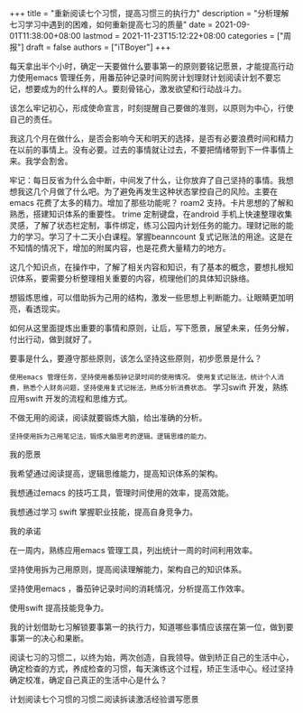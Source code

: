+++
title = "重新阅读七个习惯，提高习惯三的执行力"
description = "分析理解七习学习中遇到的困难，如何重新提高七习的质量"
date = 2021-09-01T11:38:00+08:00
lastmod = 2021-11-23T15:12:22+08:00
categories = ["周报"]
draft = false
authors = ["iTBoyer"]
+++

每天拿出半个小时，确定一天要做什么要事第一的原则要铭记愿景，才能提高行动力使用emacs 管理任务，用番茄钟记录时间购房计划理财计划阅读计划不要忘记，想要成为的什么样的人。要刻骨铭心，激发欲望和行动战斗力。  

该怎么牢记初心，形成使命宣言，时刻提醒自己要做的准则，以原则为中心，行使自己的责任。  

我这几个月在做什么，是否会影响今天和明天的选择，是否有必要浪费时间和精力在以前的事情上。没有必要。过去的事情就让过去，不要把情绪带到下一件事情上来。我学会割舍。  

牢记：每日反省为什么会中断，中间发了什么，让你放弃了自己坚持的事情。我想想我这几个月做了什么吧。为了避免再发生这种状态掌控自己的风险。主要在emacs 花费了太多的精力。增加了那些功能呢？ roam2 支持。卡片思想的了解和熟悉，搭建知识体系的重要性。 trime 定制键盘，在android 手机上快速整理收集灵感，了解了状态栏定制，事件绑定，练习公园内计划任务的能力。理财记账的能力的学习。学习了十二天小白课程。掌握beanncount 复式记账法的用途。这是在不知情的情况下，增加的附属内容，也是花费大量精力的地方。  

这几个知识点，在操作中，了解了相关内容和知识，有了基本的概念，要想扎根知识体系，要需要分析整理相关重要的内容，梳理他们的具体知识脉络。  

想锻炼思维，可以借助拆为己用的结构，激发一些思想上判断能力。让眼睛更加明亮，看透现实。  

如何从这里面提炼出重要的事情和原则，让后，写下愿景，展望未来，任务分解，付出行动，做到就好了。  

要事是什么，要遵守那些原则，该怎么坚持这些原则，初步愿景是什么？  

`使用emacs 管理任务，坚持使用番茄钟记录时间的使用情况。` `使用复式记账法，统计个人消费，熟悉个人财务问题，坚持使用复式记帐法，熟练分析消费状态。` 学习swift 开发，熟练应用swift 开发的流程和思维方式。  

不做无用的阅读，阅读就要锻炼大脑，给出准确的分析。  

`坚持使用拆为己用笔记法，锻炼大脑思考的逻辑。逻辑思维的能力。`  

我的愿景  

我希望通过阅读提高，逻辑思维能力，提高知识体系的架构。  

我想通过emacs 的技巧工具，管理时间使用的效率，提高效能。  

我想通过学习 swift 掌握职业技能，提高自身竞争力。  

我的承诺  

在一周内，熟练应用emacs 管理工具，列出统计一周的时间利用效率。  

坚持使用拆为己用原则，提高阅读理解能力，架构自己的知识体系。  

坚持使用emacs ，番茄钟记录时间的消耗情况，分析提高工作效率。  

使用swift 提高技能竞争力。  

我的计划借助七习解锁要事第一的执行力，知道哪些事情应该摆在第一位，做到要事第一的决心和果断。  

阅读七习的习惯二，以终为始，两次创造，自我领导。做到矫正自己的生活中心，确定检查的方式，养成检查的习惯，每天演练这个过程，矫正生活中心。经过坚持确定校准，确定自己真正的生活中心是什么？  

计划阅读七个习惯的习惯二阅读拆读激活经验谱写愿景
